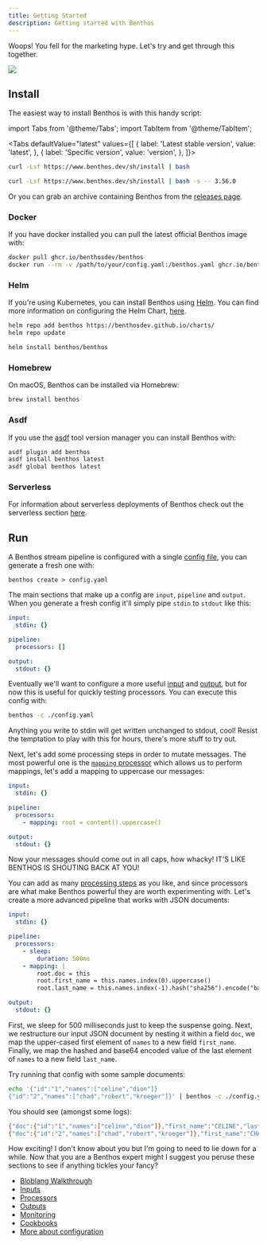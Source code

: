 ```yaml
---
title: Getting Started
description: Getting started with Benthos
---
```


Woops! You fell for the marketing hype. Let's try and get through this together.

<div style={{textAlign: 'center'}}><img style={{maxWidth: '300px'}} src="/img/teacher-blob.svg" /></div>

## Install

The easiest way to install Benthos is with this handy script:

import Tabs from '@theme/Tabs';
import TabItem from '@theme/TabItem';

<Tabs defaultValue="latest" values={[
  { label: 'Latest stable version', value: 'latest', },
  { label: 'Specific version', value: 'version', },
]}>
<TabItem value="latest">

```sh
curl -Lsf https://www.benthos.dev/sh/install | bash
```

</TabItem>
<TabItem value="version">

```sh
curl -Lsf https://www.benthos.dev/sh/install | bash -s -- 3.56.0
```

</TabItem>
</Tabs>

Or you can grab an archive containing Benthos from the [releases page][releases].

### Docker

If you have docker installed you can pull the latest official Benthos image with:

```sh
docker pull ghcr.io/benthosdev/benthos
docker run --rm -v /path/to/your/config.yaml:/benthos.yaml ghcr.io/benthosdev/benthos
```

### Helm

If you're using Kubernetes, you can install Benthos using [Helm](https://helm.sh/). You can find more information on configuring the Helm Chart, [here](https://github.com/benthosdev/benthos-helm-chart/).

```sh
helm repo add benthos https://benthosdev.github.io/charts/
helm repo update

helm install benthos/benthos
```

### Homebrew

On macOS, Benthos can be installed via Homebrew:

```sh
brew install benthos
```

### Asdf

If you use the [asdf](https://asdf-vm.com/) tool version manager you can install Benthos with:

```sh
asdf plugin add benthos
asdf install benthos latest
asdf global benthos latest
```

### Serverless

For information about serverless deployments of Benthos check out the serverless section [here][serverless].

## Run

A Benthos stream pipeline is configured with a single [config file][configuration], you can generate a fresh one with:

```shell
benthos create > config.yaml
```

The main sections that make up a config are `input`, `pipeline` and `output`. When you generate a fresh config it'll simply pipe `stdin` to `stdout` like this:

```yaml
input:
  stdin: {}

pipeline:
  processors: []

output:
  stdout: {}
```

Eventually we'll want to configure a more useful [input][inputs] and [output][outputs], but for now this is useful for quickly testing processors. You can execute this config with:

```sh
benthos -c ./config.yaml
```

Anything you write to stdin will get written unchanged to stdout, cool! Resist the temptation to play with this for hours, there's more stuff to try out.

Next, let's add some processing steps in order to mutate messages. The most powerful one is the [`mapping` processor][processors.mapping] which allows us to perform mappings, let's add a mapping to uppercase our messages:

```yaml
input:
  stdin: {}

pipeline:
  processors:
    - mapping: root = content().uppercase()

output:
  stdout: {}
```

Now your messages should come out in all caps, how whacky! IT'S LIKE BENTHOS IS SHOUTING BACK AT YOU!

You can add as many [processing steps][processors] as you like, and since processors are what make Benthos powerful they are worth experimenting with. Let's create a more advanced pipeline that works with JSON documents:

```yaml
input:
  stdin: {}

pipeline:
  processors:
    - sleep:
        duration: 500ms
    - mapping: |
        root.doc = this
        root.first_name = this.names.index(0).uppercase()
        root.last_name = this.names.index(-1).hash("sha256").encode("base64")

output:
  stdout: {}
```

First, we sleep for 500 milliseconds just to keep the suspense going. Next, we restructure our input JSON document by nesting it within a field `doc`, we map the upper-cased first element of `names` to a new field `first_name`. Finally, we map the hashed and base64 encoded value of the last element of `names` to a new field `last_name`.

Try running that config with some sample documents:

```sh
echo '{"id":"1","names":["celine","dion"]}
{"id":"2","names":["chad","robert","kroeger"]}' | benthos -c ./config.yaml
```

You should see (amongst some logs):

```sh
{"doc":{"id":"1","names":["celine","dion"]},"first_name":"CELINE","last_name":"1VvPgCW9sityz5XAMGdI2BTA7/44Wb3cANKxqhiCo50="}
{"doc":{"id":"2","names":["chad","robert","kroeger"]},"first_name":"CHAD","last_name":"uXXg5wCKPjpyj/qbivPbD9H9CZ5DH/F0Q1Twytnt2hQ="}
```

How exciting! I don't know about you but I'm going to need to lie down for a while. Now that you are a Benthos expert might I suggest you peruse these sections to see if anything tickles your fancy?

- [Bloblang Walkthrough][bloblang.walkthrough]
- [Inputs][inputs]
- [Processors][processors]
- [Outputs][outputs]
- [Monitoring][monitoring]
- [Cookbooks][cookbooks]
- [More about configuration][configuration]

[proc_proc_field]: /docs/components/processors/process_field
[proc_text]: /docs/components/processors/text
[processors]: /docs/components/processors/about
[processors.mapping]: /docs/components/processors/mapping
[inputs]: /docs/components/inputs/about
[outputs]: /docs/components/outputs/about
[jmespath]: http://jmespath.org/
[releases]: https://github.com/benthosdev/benthos/releases
[serverless]: /docs/guides/serverless/about
[configuration]: /docs/configuration/about
[monitoring]: /docs/guides/monitoring
[cookbooks]: /cookbooks
[bloblang.walkthrough]: /docs/guides/bloblang/walkthrough
